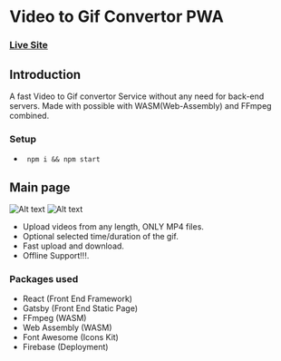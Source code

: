 # Video to Gif Convertor PWA

### [Live Site](https://vid-2gif.web.app/)

## Introduction

A fast Video to Gif convertor Service without any need for back-end servers.
Made with possible with WASM(Web-Assembly) and FFmpeg combined.

### Setup

- ` npm i && npm start`

## Main page

![Alt text](/Examples/ss1desktop.png "Desktop Page")
![Alt text](/Examples/ss1mobile.png "Mobile Page")

- Upload videos from any length, ONLY MP4 files.
- Optional selected time/duration of the gif.
- Fast upload and download.
- Offline Support!!!.

### Packages used

- React (Front End Framework)
- Gatsby (Front End Static Page)
- FFmpeg (WASM)
- Web Assembly (WASM)
- Font Awesome (Icons Kit)
- Firebase (Deployment)
